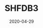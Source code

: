 ---
title: SHFDB3
date: 2020-04-29
draft: false
landing:
  image: favicon/logo.png
  title:
    - SwedeHF database 3 (SHFDB3)
  text:
    - A combination of the Swedish Heart Failure Registry and other national Swedish registers. The data consists of 156,544 posts, whereof 90,383 unique patients, and 771,049 gender, year of birth and county of residence matched controls. First post in 2000-05-11 and last post in 2018-12-31 with complete end follow-up until 2018-12-31.
  titleColor:
  textColor:
  spaceBetweenTitleText: 25
  buttons:
    - link: https://github.com/KIHeartFailure/shfdb3dh/blob/master/metadata/meta_variables.xlsx
      text: VARIABLE DESCRIPTION
      color: default
footer:
  sections:
    - title: More information
      links: 
        - title: Lars H Lund Research group
          link: https://ki.se/en/meds/heart-failure-with-reduced-and-preserved-ejection-fraction-clinical-and-translational-aspects
        - title: SwedeHF
          link: https://www.ucr.uu.se/rikssvikt-en/
    - title: GitHub
      links: 
        - title: Data handling
          link: https://github.com/KIHeartFailure/shfdb3dh
        - title: Webb
          link: https://github.com/KIHeartFailure/shfdb3
sections:
  - bgcolor: "#870052"
    type: card
    description: "This site aims to document the data handling performed in order to construct the SwedeHF database 3. All source code is available on GitHub."
    header: 
      title: Data handling
      hlcolor: "#808080"
      color: "#fff"
      fontSize: 32
      width: 340
---